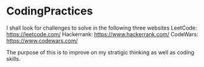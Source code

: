 # CodingPractices
I shall look for challenges to solve in the following three websites
LeetCode: https://leetcode.com/
Hackerrank: https://www.hackerrank.com/
CodeWars: https://www.codewars.com/

The purpose of this is to improve on my stratigic thinking as well as coding skills.
